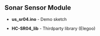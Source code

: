 ## Sonar Sensor Module


- **us_sr04.ino** - Demo sketch

- **HC-SR04_lib** - Thirdparty library (Elegoo)
